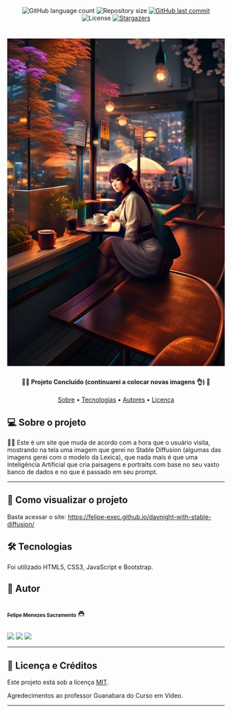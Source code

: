 <p align="center">
  <img alt="GitHub language count" src="https://img.shields.io/github/languages/count/Felipe-exec/daynight-with-stable-diffusion?color=%2304D361">

  <img alt="Repository size" src="https://img.shields.io/github/repo-size/Felipe-exec/daynight-with-stable-diffusion">
  
  <a href="https://github.com/Felipe-exec/daynight-with-stable-diffusion/commits/master">
    <img alt="GitHub last commit" src="https://img.shields.io/github/last-commit/Felipe-exec/daynight-with-stable-diffusion">
  </a>
    
   <img alt="License" src="https://img.shields.io/badge/license-MIT-brightgreen">
   <a href="https://github.com/tgmarinho/README-ecoleta/stargazers">
    <img alt="Stargazers" src="https://img.shields.io/github/stars/Felipe-exec/daynight-with-stable-diffusion?style=social">
  </a>  
</p>

<h1 align="center">
    <img alt="Stable" title="Stable Diffusion" src="./assets//Noite/night1 (model Lexica Aperture v2).jpg" />
</h1>

<h4 align="center"> 
	🐱‍👤 Projeto Concluído (continuarei a colocar novas imagens 👌) 📘
</h4>

<p align="center">
 <a href="#-sobre-o-projeto">Sobre</a> •
 <a href="#-tecnologias">Tecnologias</a> • 
 <a href="#-autores">Autores</a> • 
 <a href="#-licença">Licença</a>
</p>

## 💻 Sobre o projeto

🐱‍💻  Este é um site que muda de acordo com a hora que o usuário visita, mostrando na tela uma imagem que gerei no Stable Diffusion (algumas das imagens gerei com o modelo da Lexica), que nada mais é
que uma Inteligência Artificial que cria paisagens e portraits com base no seu vasto banco de dados e no que é passado em seu prompt.

---

## 🚀 Como visualizar o projeto

Basta acessar o site: https://felipe-exec.github.io/daynight-with-stable-diffusion/

## 🛠 Tecnologias

Foi utilizado HTML5, CSS3, JavaScript e Bootstrap.

## 🦸 Autor

<a href="https://github.com/Felipe-exec">
 <img style="border-radius: 50%;" src="https://avatars.githubusercontent.com/u/84421730?v=4" width="100px;" alt=""/>
 <br />
 <sub><b>Felipe Menezes Sacramento</b></sub></a> <a href="https://github.com/Felipe-exec" title="GitHub perfil">🎮</a>
 
 <br />
 <br />

 <a href="https://www.instagram.com/felipe_mzss/" target="_blank"><img src="https://img.shields.io/badge/-Instagram-%23E4405F?style=for-the-badge&logo=instagram&logoColor=white" target="_blank"></a>
 <a href = "mailto:mzssacramento@gmail.com"><img src="https://img.shields.io/badge/-Gmail-%23333?style=for-the-badge&logo=gmail&logoColor=white" target="_blank"></a>
 <a href="https://www.linkedin.com/in/felipe-sacramento-8a03ba212/" target="_blank"><img src="https://img.shields.io/badge/-LinkedIn-%230077B5?style=for-the-badge&logo=linkedin&logoColor=white" target="_blank"></a>
 
 ---

## 📝 Licença e Créditos

Este projeto está sob a licença [MIT](./LICENSE).

Agredecimentos ao professor Guanabara do Curso em Vídeo.

---
